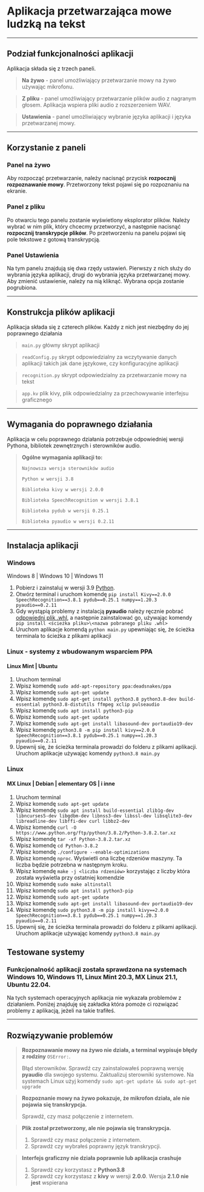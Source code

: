 
# Aplikacja przetwarzająca mowe ludzką na tekst

---

## Podział funkcjonalności aplikacji
Aplikacja składa się z trzech paneli.
>  **Na żywo** - panel umożliwiający przetwarzanie mowy na żywo używając mikrofonu.

>  **Z pliku** - panel umożliwiający przetwarzanie plików audio z nagranym głosem. Aplikacja wspiera pliki audio z rozszerzeniem WAV.

> **Ustawienia** - panel umożliwiający wybranie języka aplikacji i języka przetwarzanej mowy. 

---

## Korzystanie z paneli

### Panel na żywo
Aby rozpocząć przetwarzanie, należy nacisnąć przycisk **rozpocznij rozpoznawanie mowy**.
Przetworzony tekst pojawi się po rozpoznaniu na ekranie.


### Panel z pliku
Po otwarciu tego panelu zostanie wyświetlony eksplorator plików. Należy wybrać w nim plik, który chcecmy przetworzyć, a następnie nacisnąć **rozpocznij transkrypcje plików**.
Po przetworzeniu na panelu pojawi się pole tekstowe z gotową transkrypcją.


### Panel Ustawienia
Na tym panelu znajdują się dwa rzędy ustawień. Pierwszy z nich służy do wybrania języka aplikacji, drugi do wybrania języka przetwarzanej mowy.
Aby zmienić ustawienie, należy na nią kliknąć. Wybrana opcja zostanie pogrubiona.

---

## Konstrukcja plików aplikacji
Aplikacja składa się z czterech plików. Każdy z nich jest niezbędny do jej poprawnego działania
>```main.py``` główny skrypt aplikacji

>```readConfig.py``` skrypt odpowiedzialny za wczytywanie danych aplikacji takich jak dane językowe, czy konfiguracyjne aplikacji

>```recognition.py``` skrypt odpowiedzialny za przetwarzanie mowy na tekst

>```app.kv``` plik kivy, plik odpowiedzialny za przechowywanie interfejsu graficznego 

---

## Wymagania do poprawnego działania
Aplikacja w celu poprawnego działania potrzebuje odpowiedniej wersji Pythona, bibliotek zewnętrznych i sterowników audio.
>**Ogólne wymagania aplikacji to:**
> 
> ```Najnowsza wersja sterowników audio```
> 
> ```Python w wersji 3.8```
> 
> ```Biblioteka kivy w wersji 2.0.0```
> 
> ```Biblioteka SpeechRecognition w wersji 3.8.1```
> 
> ```Biblioteka pydub w wersji 0.25.1```
> 
> ```Biblioteka pyaudio w wersji 0.2.11```


---

## Instalacja aplikacji
### Windows
Windows 8 | Windows 10 | Windows 11

1. Pobierz i zainstaluj w wersji 3.9 [Python](https://www.python.org/downloads/). 
2. Otwórz terminal i uruchom komendę ```pip install Kivy==2.0.0 SpeechRecognition==3.8.1 pydub==0.25.1 numpy==1.20.3 pyaudio==0.2.11```
3. Gdy wystąpią problemy z instalacją **pyaudio** należy ręcznie pobrać [odpowiedni plik .whl](https://www.lfd.uci.edu/~gohlke/pythonlibs/#pyaudio), a następnie zainstalować go, używając komendy
``` pip install <ścieżka pliku>\<nazwa pobranego pliku .whl>```
4. Uruchom aplikacje komendą ```python main.py``` upewniając się, że ścieżka terminala to ścieżka z plikami aplikacji


### Linux - systemy z wbudowanym wsparciem PPA
#### Linux Mint | Ubuntu
1. Uruchom terminal
2. Wpisz komendę ```sudo add-apt-repository ppa:deadsnakes/ppa```
3. Wpisz komendę ```sudo apt-get update```
4. Wpisz komendę ```sudo apt-get install python3.8 python3.8-dev build-essential python3.8-distutils ffmpeg xclip pulseaudio```
5. Wpisz komendę ```sudo apt install python3-pip```
6. Wpisz komendę ```sudo apt-get update```
7. Wpisz komendę ```sudo apt-get install libasound-dev portaudio19-dev```
8. Wpisz komendę ```python3.8 -m pip install kivy==2.0.0 SpeechRecognition==3.8.1 pydub==0.25.1 numpy==1.20.3 pyaudio==0.2.11```
9. Upewnij się, że ścieżka terminala prowadzi do folderu z plikami aplikacji. Uruchom aplikacje używając komendy ```python3.8 main.py```


### Linux
#### MX Linux | Debian | elementary OS | i inne
1. Uruchom terminal
2. Wpisz komendę ```sudo apt-get update```
3. Wpisz komendę ```sudo apt install build-essential zlib1g-dev libncurses5-dev libgdbm-dev libnss3-dev libssl-dev libsqlite3-dev libreadline-dev libffi-dev curl libbz2-dev```
4. Wpisz komendę ```curl -O https://www.python.org/ftp/python/3.8.2/Python-3.8.2.tar.xz```
5. Wpisz komendę ```tar -xf Python-3.8.2.tar.xz```
6. Wpisz komendę ```cd Python-3.8.2```
7. Wpisz komendę ```./configure --enable-optimizations```
8. Wpisz komendę ```nproc```. Wyświetli ona liczbę rdzeniów maszyny. Ta liczba będzie potrzebna w następnym kroku.
9. Wpisz komendę ```make -j <liczba rdzeniów>``` korzystając z liczby która została wyświetla przy ostatniej komendzie
10. Wpisz komendę ```sudo make altinstall```
11. Wpisz komendę ```sudo apt install python3-pip```
12. Wpisz komendę ```sudo apt-get update```
13. Wpisz komendę ```sudo apt-get install libasound-dev portaudio19-dev```
14. Wpisz komendę ```sudo python3.8 -m pip install kivy==2.0.0 SpeechRecognition==3.8.1 pydub==0.25.1 numpy==1.20.3 pyaudio==0.2.11```
15. Upewnij się, że ścieżka terminala prowadzi do folderu z plikami aplikacji. Uruchom aplikacje używając komendy ```python3.8 main.py```

## Testowane systemy

### Funkcjonalność aplikacji została sprawdzona na systemach Windows 10, Windows 11, Linux Mint 20.3, MX Linux 21.1, Ubuntu 22.04.
Na tych systemach operacyjnych aplikacja nie wykazała problemów z działaniem. Poniżej znajduję się zakładka która pomoże ci rozwiązać problemy z aplikacją, jeżeli na takie trafiłeś.


---

## Rozwiązywanie problemów

>**Rozpoznawanie mowy na żywo nie działa, a terminal wypisuje błędy z rodziny** ```OSError:```.
> 
> Błąd sterowników. Sprawdź czy zainstalowałeś poprawną wersję **pyaudio** dla swojego systemu. Zaktualizuj sterowniki systemowe. 
> Na systemach Linux użyj komendy ```sudo apt-get update && sudo apt-get upgrade```

>**Rozpoznanie mowy na żywo pokazuje, że mikrofon działa, ale nie pojawia się transkrypcja.** 
> 
> Sprawdź, czy masz połączenie z internetem. 

> **Plik został przetworzony, ale nie pojawia się transkrypcja.**
> 1. Sprawdź czy masz połączenie z internetem.
> 2. Sprawdź czy wybrałeś poprawny język transkrypcji.

> **Interfejs graficzny nie działa poprawnie lub aplikacja crashuje**
> 
> 1. Sprawdź czy korzystasz z **Python3.8**
> 2. Sprawdź czy korzystasz z **kivy** w wersji **2.0.0**. Wersja **2.1.0 nie jest** wspierana